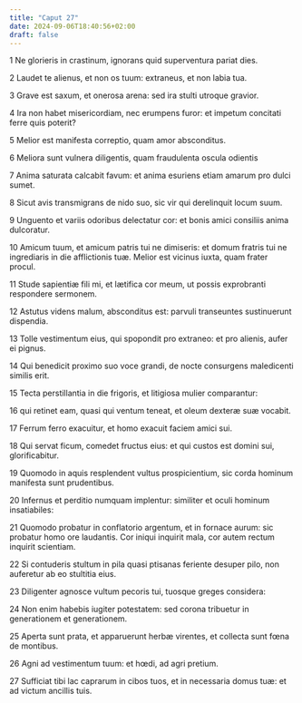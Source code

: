 ```yaml
---
title: "Caput 27"
date: 2024-09-06T18:40:56+02:00
draft: false
---
```




1 Ne glorieris in crastinum, ignorans quid superventura pariat dies.

2 Laudet te alienus, et non os tuum: extraneus, et non labia tua.

3 Grave est saxum, et onerosa arena: sed ira stulti utroque gravior.

4 Ira non habet misericordiam, nec erumpens furor: et impetum concitati ferre quis poterit?

5 Melior est manifesta correptio, quam amor absconditus.

6 Meliora sunt vulnera diligentis, quam fraudulenta oscula odientis

7 Anima saturata calcabit favum: et anima esuriens etiam amarum pro dulci sumet.

8 Sicut avis transmigrans de nido suo, sic vir qui derelinquit locum suum.

9 Unguento et variis odoribus delectatur cor: et bonis amici consiliis anima dulcoratur.

10 Amicum tuum, et amicum patris tui ne dimiseris: et domum fratris tui ne ingrediaris in die afflictionis tuæ. Melior est vicinus iuxta, quam frater procul.

11 Stude sapientiæ fili mi, et lætifica cor meum, ut possis exprobranti respondere sermonem.

12 Astutus videns malum, absconditus est: parvuli transeuntes sustinuerunt dispendia.

13 Tolle vestimentum eius, qui spopondit pro extraneo: et pro alienis, aufer ei pignus.

14 Qui benedicit proximo suo voce grandi, de nocte consurgens maledicenti similis erit.

15 Tecta perstillantia in die frigoris, et litigiosa mulier comparantur:

16 qui retinet eam, quasi qui ventum teneat, et oleum dexteræ suæ vocabit.

17 Ferrum ferro exacuitur, et homo exacuit faciem amici sui.

18 Qui servat ficum, comedet fructus eius: et qui custos est domini sui, glorificabitur.

19 Quomodo in aquis resplendent vultus prospicientium, sic corda hominum manifesta sunt prudentibus.

20 Infernus et perditio numquam implentur: similiter et oculi hominum insatiabiles:

21 Quomodo probatur in conflatorio argentum, et in fornace aurum: sic probatur homo ore laudantis. Cor iniqui inquirit mala, cor autem rectum inquirit scientiam.

22 Si contuderis stultum in pila quasi ptisanas feriente desuper pilo, non auferetur ab eo stultitia eius.

23 Diligenter agnosce vultum pecoris tui, tuosque greges considera:

24 Non enim habebis iugiter potestatem: sed corona tribuetur in generationem et generationem.

25 Aperta sunt prata, et apparuerunt herbæ virentes, et collecta sunt fœna de montibus.

26 Agni ad vestimentum tuum: et hœdi, ad agri pretium.

27 Sufficiat tibi lac caprarum in cibos tuos, et in necessaria domus tuæ: et ad victum ancillis tuis.


